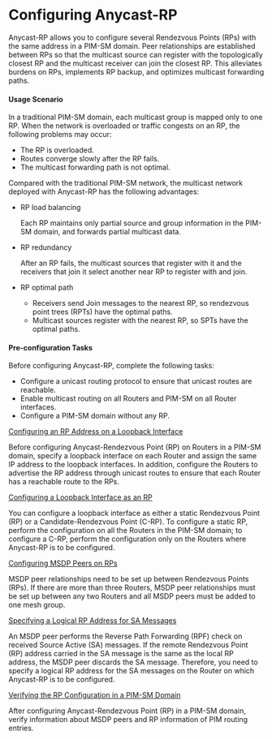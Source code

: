Configuring Anycast-RP
======================

Anycast-RP allows you to configure several Rendezvous Points (RPs) with the same address in a PIM-SM domain. Peer relationships are established between RPs so that the multicast source can register with the topologically closest RP and the multicast receiver can join the closest RP. This alleviates burdens on RPs, implements RP backup, and optimizes multicast forwarding paths.

#### Usage Scenario

In a traditional PIM-SM domain, each multicast group is mapped only to one RP. When the network is overloaded or traffic congests on an RP, the following problems may occur:

* The RP is overloaded.
* Routes converge slowly after the RP fails.
* The multicast forwarding path is not optimal.

Compared with the traditional PIM-SM network, the multicast network deployed with Anycast-RP has the following advantages:

* RP load balancing
  
  Each RP maintains only partial source and group information in the PIM-SM domain, and forwards partial multicast data.
* RP redundancy
  
  After an RP fails, the multicast sources that register with it and the receivers that join it select another near RP to register with and join.
* RP optimal path
  
  + Receivers send Join messages to the nearest RP, so rendezvous point trees (RPTs) have the optimal paths.
  + Multicast sources register with the nearest RP, so SPTs have the optimal paths.

#### Pre-configuration Tasks

Before configuring Anycast-RP, complete the following tasks:

* Configure a unicast routing protocol to ensure that unicast routes are reachable.
* Enable multicast routing on all Routers and PIM-SM on all Router interfaces.
* Configure a PIM-SM domain without any RP.


[Configuring an RP Address on a Loopback Interface](../../../../software/nev8r10_vrpv8r16/user/vrp/dc_vrp_multicast_cfg_0051.html)

Before configuring Anycast-Rendezvous Point (RP) on Routers in a PIM-SM domain, specify a loopback interface on each Router and assign the same IP address to the loopback interfaces. In addition, configure the Routers to advertise the RP address through unicast routes to ensure that each Router has a reachable route to the RPs.

[Configuring a Loopback Interface as an RP](../../../../software/nev8r10_vrpv8r16/user/vrp/dc_vrp_multicast_cfg_0052.html)

You can configure a loopback interface as either a static Rendezvous Point (RP) or a Candidate-Rendezvous Point (C-RP). To configure a static RP, perform the configuration on all the Routers in the PIM-SM domain; to configure a C-RP, perform the configuration only on the Routers where Anycast-RP is to be configured.

[Configuring MSDP Peers on RPs](../../../../software/nev8r10_vrpv8r16/user/vrp/dc_vrp_multicast_cfg_0053.html)

MSDP peer relationships need to be set up between Rendezvous Points (RPs). If there are more than three Routers, MSDP peer relationships must be set up between any two Routers and all MSDP peers must be added to one mesh group.

[Specifying a Logical RP Address for SA Messages](../../../../software/nev8r10_vrpv8r16/user/vrp/dc_vrp_multicast_cfg_0054.html)

An MSDP peer performs the Reverse Path Forwarding (RPF) check on received Source Active (SA) messages. If the remote Rendezvous Point (RP) address carried in the SA message is the same as the local RP address, the MSDP peer discards the SA message. Therefore, you need to specify a logical RP address for the SA messages on the Router on which Anycast-RP is to be configured.

[Verifying the RP Configuration in a PIM-SM Domain](../../../../software/nev8r10_vrpv8r16/user/vrp/dc_vrp_multicast_cfg_0055.html)

After configuring Anycast-Rendezvous Point (RP) in a PIM-SM domain, verify information about MSDP peers and RP information of PIM routing entries.